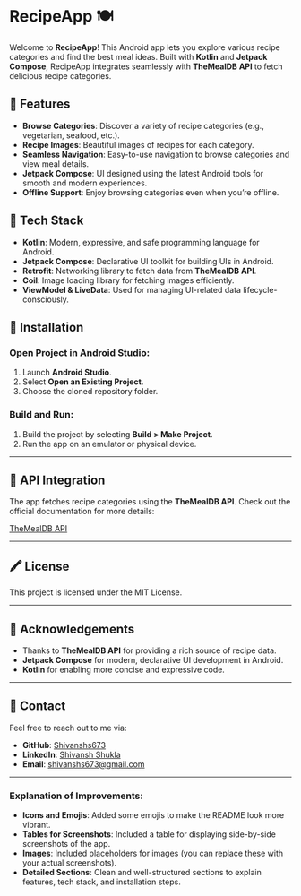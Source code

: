 # RecipeApp 🍽️

Welcome to **RecipeApp**! This Android app lets you explore various recipe categories and find the best meal ideas. Built with **Kotlin** and **Jetpack Compose**, RecipeApp integrates seamlessly with **TheMealDB API** to fetch delicious recipe categories.

## 📱 Features
- **Browse Categories**: Discover a variety of recipe categories (e.g., vegetarian, seafood, etc.).
- **Recipe Images**: Beautiful images of recipes for each category.
- **Seamless Navigation**: Easy-to-use navigation to browse categories and view meal details.
- **Jetpack Compose**: UI designed using the latest Android tools for smooth and modern experiences.
- **Offline Support**: Enjoy browsing categories even when you’re offline.

## 🔧 Tech Stack
- **Kotlin**: Modern, expressive, and safe programming language for Android.
- **Jetpack Compose**: Declarative UI toolkit for building UIs in Android.
- **Retrofit**: Networking library to fetch data from **TheMealDB API**.
- **Coil**: Image loading library for fetching images efficiently.
- **ViewModel & LiveData**: Used for managing UI-related data lifecycle-consciously.

## 🚧 Installation

### Open Project in Android Studio:
1. Launch **Android Studio**.
2. Select **Open an Existing Project**.
3. Choose the cloned repository folder.

### Build and Run:
1. Build the project by selecting **Build > Make Project**.
2. Run the app on an emulator or physical device.

---

## 📡 API Integration
The app fetches recipe categories using the **TheMealDB API**. Check out the official documentation for more details:

[TheMealDB API](https://www.themealdb.com/)

---

## 🖍️ License

This project is licensed under the MIT License.

---

## 🤝 Acknowledgements
- Thanks to **TheMealDB API** for providing a rich source of recipe data.
- **Jetpack Compose** for modern, declarative UI development in Android.
- **Kotlin** for enabling more concise and expressive code.

---

## 📢 Contact

Feel free to reach out to me via:

- **GitHub**: [Shivanshs673](https://github.com/Shivanshs673)
- **LinkedIn**: [Shivansh Shukla](https://www.linkedin.com/in/shivansh-shukla-2a9552257)
- **Email**: shivanshs673@gmail.com

---

### Explanation of Improvements:
- **Icons and Emojis**: Added some emojis to make the README look more vibrant.
- **Tables for Screenshots**: Included a table for displaying side-by-side screenshots of the app.
- **Images**: Included placeholders for images (you can replace these with your actual screenshots).
- **Detailed Sections**: Clean and well-structured sections to explain features, tech stack, and installation steps.
